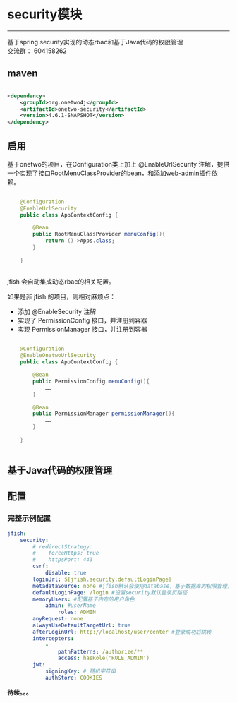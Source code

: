 # security模块
------
基于spring security实现的动态rbac和基于Java代码的权限管理   
交流群：  604158262

   

## maven
```xml

<dependency>
    <groupId>org.onetwo4j</groupId>
    <artifactId>onetwo-security</artifactId>
    <version>4.6.1-SNAPSHOT</version>
</dependency>
```

## 启用
基于onetwo的项目，在Configuration类上加上 @EnableUrlSecurity 注解，提供一个实现了接口RootMenuClassProvider的bean，和添加[web-admin插件](https://github.com/wayshall/onetwo/blob/master/core/plugins/web-admin)依赖。   
```java     
  
	@Configuration
	@EnableUrlSecurity
	public class AppContextConfig {

		@Bean
		public RootMenuClassProvider menuConfig(){
			return ()->Apps.class;
		}
	
	}   
   
```

jfish 会自动集成动态rbac的相关配置。
  
如果是非 jfish 的项目，则相对麻烦点：
- 添加 @EnableSecurity 注解
- 实现了 PermissionConfig 接口，并注册到容器
- 实现 PermissionManager 接口，并注册到容器

```java     
  
	@Configuration
	@EnableOnetwoUrlSecurity
	public class AppContextConfig {

		@Bean
		public PermissionConfig menuConfig(){
			……
		}

		@Bean
		public PermissionManager permissionManager(){
			……
		}
	
	}   
   
```

## 基于Java代码的权限管理 


## 配置

### 完整示例配置
```yaml
jfish: 
    security: 
        # redirectStrategy: 
        #    forceHttps: true
        #    httpsPort: 443
        csrf: 
            disable: true
        loginUrl: ${jfish.security.defaultLoginPage}
        metadataSource: none #jfish默认会使用database，基于数据库的权限管理，否则设置为none
        defaultLoginPage: /login #设置security默认登录页路径
        memoryUsers: #配置基于内存的用户角色
            admin: #userName
                roles: ADMIN
        anyRequest: none
        alwaysUseDefaultTargetUrl: true
        afterLoginUrl: http://localhost/user/center #登录成功后跳转
        intercepters: 
            -
                pathPatterns: /authorize/** 
                access: hasRole('ROLE_ADMIN')
        jwt: 
            signingKey: # 随机字符串
            authStore: COOKIES
```

**待续。。。**




